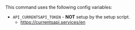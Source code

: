 This command uses the following config variables:

- `API_CURRENTSAPI_TOKEN` - **NOT** setup by the setup script.
  - https://currentsapi.services/en
